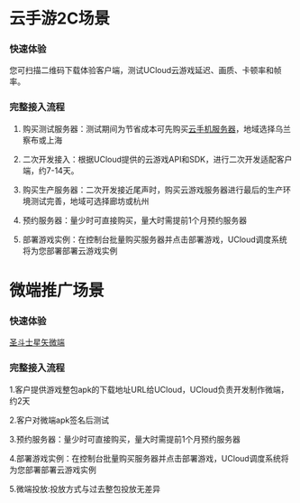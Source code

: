 # 云手游2C场景

### 快速体验
您可扫描二维码下载体验客户端，测试UCloud云游戏延迟、画质、卡顿率和帧率。


### 完整接入流程
1. 购买测试服务器：测试期间为节省成本可先购买[云手机服务器](https://console.ucloud.cn/uphone/server)，地域选择乌兰察布或上海

2. 二次开发接入：根据UCloud提供的云游戏API和SDK，进行二次开发适配客户端，约7-14天。

3. 购买生产服务器：二次开发接近尾声时，购买云游戏服务器进行最后的生产环境测试完善，地域可选择廊坊或杭州

4. 预约服务器：量少时可直接购买，量大时需提前1个月预约服务器

5. 部署游戏实例：在控制台批量购买服务器并点击部署游戏，UCloud调度系统将为您部署部署云游戏实例




# 微端推广场景

### 快速体验
[圣斗士星矢微端](https://static.ucloud.cn/docs/ucgs/images/微端_圣斗士星矢_0324.apk)

### 完整接入流程
1.客户提供游戏整包apk的下载地址URL给UCloud，UCloud负责开发制作微端，约2天

2.客户对微端apk签名后测试

3.预约服务器：量少时可直接购买，量大时需提前1个月预约服务器

4.部署游戏实例：在控制台批量购买服务器并点击部署游戏，UCloud调度系统将为您部署部署云游戏实例

5.微端投放:投放方式与过去整包投放无差异



